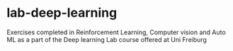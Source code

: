 # lab-deep-learning
Exercises completed in Reinforcement Learning, Computer vision and Auto ML as a part of the Deep learning Lab course offered at Uni Freiburg
